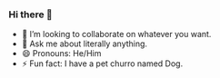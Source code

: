### Hi there 👋

- 👯 I’m looking to collaborate on whatever you want.
- 💬 Ask me about literally anything.
- 😄 Pronouns: He/Him
- ⚡ Fun fact: I have a pet churro named Dog. 
